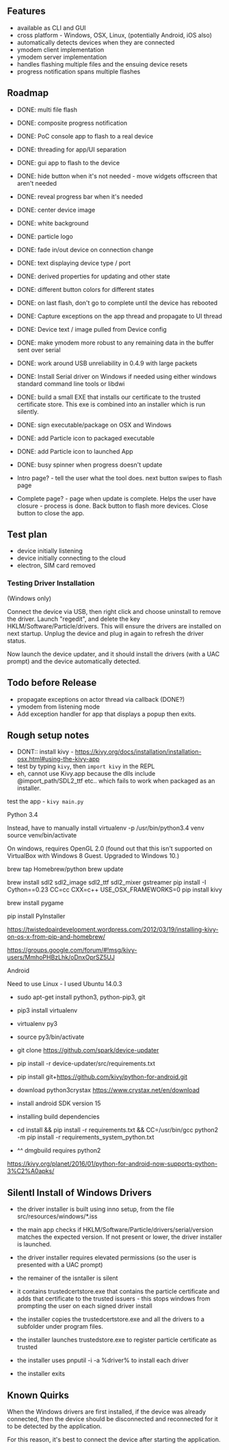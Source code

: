 
## Features

- available as CLI and GUI
- cross platform - Windows, OSX, Linux, (potentially Android, iOS also)
- automatically detects devices when they are connected
- ymodem client implementation
- ymodem server implementation
- handles flashing multiple files and the ensuing device resets
- progress notification spans multiple flashes


## Roadmap

- DONE: multi file flash
- DONE: composite progress notification
- DONE: PoC console app to flash to a real device
- DONE: threading for app/UI separation
- DONE: gui app to flash to the device
- DONE: hide button when it's not needed - move widgets offscreen that aren't needed
- DONE: reveal progress bar when it's needed
- DONE: center device image
- DONE: white background
- DONE: particle logo
- DONE: fade in/out device on connection change
- DONE: text displaying device type / port
- DONE: derived properties for updating and other state
- DONE: different button colors for different states
- DONE: on last flash, don't go to complete until the device has rebooted
- DONE: Capture exceptions on the app thread and propagate to UI thread
- DONE: Device text / image pulled from Device config
- DONE: make ymodem more robust to any remaining data in the buffer sent over serial
- DONE: work around USB unreliability in 0.4.9 with large packets
- DONE: Install Serial driver on Windows if needed using either windows standard command line tools or libdwi
- DONE: build a small EXE that installs our certificate to the trusted certificate store. This exe is combined into an installer which is run silently.
- DONE: sign executable/package on OSX and Windows 
- DONE: add Particle icon to packaged executable
- DONE: add Particle icon to launched App
- DONE: busy spinner when progress doesn't update

- Intro page? - tell the user what the tool does. next button swipes to flash page
- Complete page? - page when update is complete. Helps the user have closure - process is done.
    Back button to flash more devices. Close button to close the app.


## Test plan

- device initially listening
- device initially connecting to the cloud
- electron, SIM card removed

### Testing Driver Installation

(Windows only)

Connect the device via USB, then right click and choose uninstall to remove the driver.
Launch "regedit", and delete the key HKLM/Software/Particle/drivers. This will ensure the drivers are installed
on next startup.  Unplug the device and plug in again to refresh the driver status.

Now launch the device updater, and it should install the drivers (with a UAC prompt) and the device automatically detected.


## Todo before Release
- propagate exceptions on actor thread via callback (DONE?)
- ymodem from listening mode
- Add exception handler for app that displays a popup then exits.


## Rough setup notes

- DONT:: install kivy - https://kivy.org/docs/installation/installation-osx.html#using-the-kivy-app
- test by typing `kivy`, then `import kivy` in the REPL
- eh, cannot use Kivy.app because the dlls include @import_path/SDL2_ttf etc.. which fails to work when packaged as an installer.

test the app - `kivy main.py`

Python 3.4

Instead, have to manually install
virtualenv -p /usr/bin/python3.4 venv
source venv/bin/activate

On windows, requires OpenGL 2.0 (found out that this isn't supported on VirtualBox with Windows 8 Guest. Upgraded to Windows 10.)

brew tap Homebrew/python
brew update



brew install sdl2 sdl2_image sdl2_ttf sdl2_mixer gstreamer
pip install -I Cython==0.23
CC=cc CXX=c++ USE_OSX_FRAMEWORKS=0 pip install kivy

brew install pygame

pip install PyInstaller


https://twistedpairdevelopment.wordpress.com/2012/03/19/installing-kivy-on-os-x-from-pip-and-homebrew/


https://groups.google.com/forum/#!msg/kivy-users/MmhoPHBzLhk/oDnxOprSZ5UJ


Android

Need to use Linux - I used Ubuntu 14.0.3

- sudo apt-get install python3, python-pip3, git
- pip3 install virtualenv
- virtualenv py3
- source py3/bin/activate
- git clone https://github.com/spark/device-updater
- pip install -r device-updater/src/requirements.txt
- pip install git+https://github.com/kivy/python-for-android.git
- download python3crystax https://www.crystax.net/en/download
- install android SDK version 15

- installing build dependencies
- cd install && pip install -r requirements.txt && CC=/usr/bin/gcc python2 -m pip install -r requirements_system_python.txt
- ^^ dmgbuild requires python2

https://kivy.org/planet/2016/01/python-for-android-now-supports-python-3%C2%A0apks/


## Silentl Install of Windows Drivers

- the driver installer is built using inno setup, from the file src/resources/windows/*.iss

- the main app checks if HKLM/Software/Particle/drivers/serial/version matches the expected version. If not present or lower, the driver installer is launched.
- the driver installer requires elevated permissions (so the user is presented with a UAC prompt)
- the remainer of the isntaller is silent
- it contains trustedcertstore.exe that contains the particle certificate and adds that certificate to the trusted issuers - this stops windows from prompting the user on each signed driver install
- the installer copies the trustedcertstore.exe and all the drivers to a subfolder under program files.
- the installer launches trustedstore.exe to register particle certificate as trusted
- the installer uses pnputil -i -a %driver% to install each driver
- the installer exits 

## Known Quirks

When the Windows drivers are first installed, if the device was already connected, then the device should be disconnected and reconnected for it to be detected by the application.

For this reason, it's best to connect the device after starting the application.


 

